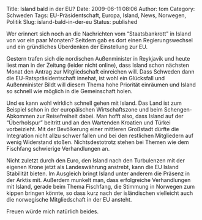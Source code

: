 Title: Island bald in der EU?
Date: 2009-06-11 08:06
Author: tom
Category: Schweden
Tags: EU-Präsidentschaft, Europa, Island, News, Norwegen, Politik
Slug: island-bald-in-der-eu
Status: published

Wer erinnert sich noch an die Nachrichten vom “Staatsbankrott” in Island
von vor ein paar Monaten? Seitdem gab es dort einen Regierungswechsel
und ein gründliches Überdenken der Einstellung zur EU.

Gestern trafen sich die nordischen Außenminister in Reykjavik und heute
liest man in der Zeitung (leider nicht online), dass Island schon
nächsten Monat den Antrag zur Mitgliedschaft einreichen will. Dass
Schweden dann die EU-Ratspräsidentschaft innehat, ist wohl ein
Glücksfall und Außenminister Bildt will diesem Thema hohe Priorität
einräumen und Island so schnell wie möglich in die Gemeinschaft holen.

Und es kann wohl wirklich schnell gehen mit Island. Das Land ist zum
Beispiel schon in der europäischen Wirtschaftszone und beim
Schengen-Abkommen zur Reisefreiheit dabei. Man hofft also, dass Island
auf der “Überholspur” beitritt und an den Wartenden Kroatien und Türkei
vorbeizieht. Mit der Bevölkerung einer mittleren Großstadt dürfte die
Integration nicht allzu schwer fallen und bei den restlichen Mitgliedern
auf wenig Widerstand stoßen. Nichtsdestotrotz stehen bei Themen wie dem
Fischfang schwierige Verhandlungen an.

Nicht zuletzt durch den Euro, den Island nach den Turbulenzen mit der
eigenen Krone jetzt als Landeswährung anstrebt, kann die EU Island
Stabilität bieten. Im Ausgleich bringt Island unter anderem die Präsenz
in der Arktis mit. Außerdem munkelt man, dass erfolgreiche Verhandlungen
mit Island, gerade beim Thema Fischfang, die Stimmung in Norwegen zum
kippen bringen könnte, so dass kurz nach der isländischen vielleicht
auch die norwegische Mitgliedschaft in der EU ansteht.

Freuen würde mich natürlich beides.

